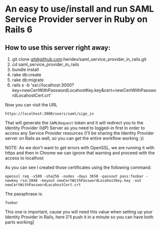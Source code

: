 # An easy to use/install and run SAML Service Provider server in Ruby on Rails 6

## How to use this server right away:
1. git clone git@github.com:heridev/saml_service_provider_in_rails.git
2. cd saml_service_provider_in_rails
3. bundle install
4. rake db:create
5. rake db:migrate
6. rails s -b 'ssl://localhost:3000?key=newCertWithPasswordLocahostKey.key&cert=newCertWithPasswordLocahostCert.crt'

Now you can visit the URL
```
https://localhost:3000/users/saml/sign_in
```

That will generate the `SAMLRequest` token and it will redirect you to the Identity Provider (IdP) Server as you need to logged-in first in order to access any Service Provider resources (I'll be sharing the Identity Provider server on Rails as well, so you can get the entire workflow working :))

NOTE: As we don't want to get errors with OpenSSL, we are running it with https and then in Chrome we can ignore that warning and proceed with the access to localhost

As you can see I created those certificates using the following command:
```
openssl req -x509 -sha256 -nodes -days 3650 -passout pass:foobar -newkey rsa:2048 -keyout newCertWithPasswordLocahostKey.key -out newCertWithPasswordLocahostCert.crt
```

The passphrase is:
```
foobar
```

This one is important, cause you will need this value when setting up your Identity Provider in Rails, here
[I'll push it in a minute so you can have both parts working]

